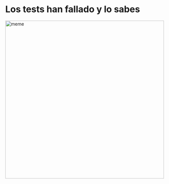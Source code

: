 <h1>Los tests han fallado y lo sabes</h1> <img src="https://i.redd.it/a5642p1k3jea1.jpg" alt="meme" width="500" height="500"></img>